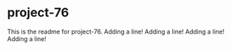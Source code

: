 # project-76

This is the readme for project-76.
Adding a line!
Adding a line!
Adding a line!
Adding a line!

